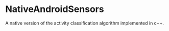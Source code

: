 # NativeAndroidSensors

A native version of the activity classification algorithm implemented in c++.
